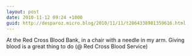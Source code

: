 ```yaml
---
layout: post
date: 2010-11-12 09:24 +1000
guid: http://desparoz.micro.blog/2010/11/11/t2864338981359616.html
---
```

At the Red Cross Blood Bank, in a chair with a needle in my arm. Giving blood is a great thing to do (@ Red Cross Blood Service)
